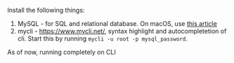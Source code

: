 Install the following things:
1. MySQL - for SQL and relational database. On macOS, use [this article](https://flaviocopes.com/mysql-how-to-install/)
2. mycli - https://www.mycli.net/, syntax highlight and autocompletetion of cli. Start this by running `mycli -u root -p mysql_password`.

As of now, running completely on CLI
